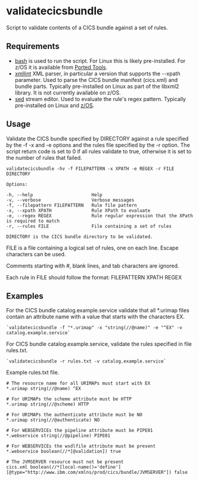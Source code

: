 # validatecicsbundle

Script to validate contents of a CICS bundle against a set of rules.

## Requirements

* [bash](https://www.gnu.org/software/bash/bash.html?cm_mc_uid=33935548072714933125385&cm_mc_sid_50200000=1493879051&cm_mc_sid_52640000=1493879738#downloading) is used to run the script. For Linux this is likely pre-installed. For z/OS it is available from [Ported Tools](https://www-03.ibm.com/systems/z/os/zos/features/unix/bpxa1ty1.html).
* [xmllint](http://xmlsoft.org/xmllint.html) XML parser, in particular a version that supports the --xpath parameter. Used to parse the CICS bundle manifest (cics.xml) and bundle parts. Typically pre-installed on Linux as part of the libxml2 library. It is not currently available on z/OS.
* [sed](https://www.gnu.org/software/sed/manual/sed.html) stream editor. Used to evaluate the rule's regex pattern. Typically pre-installed on Linux and [z/OS](https://www.ibm.com/support/knowledgecenter/en/SSLTBW_2.2.0/com.ibm.zos.v2r2.bpxa400/bpxug375.htm).

## Usage

Validate the CICS bundle specified by DIRECTORY against a rule specified by the -f -x and -e options and the rules file specified by the -r option. The script return code is set to 0 if all rules validate to true, otherwise it is set to the number of rules that failed.

```
validatecicsbundle -hv -f FILEPATTERN -x XPATH -e REGEX -r FILE DIRECTORY

Options:

-h, --help                      Help
-v, --verbose                   Verbose messages
-f, --filepattern FILEPATTERN   Rule file pattern
-x, --xpath XPATH               Rule XPath to evaluate
-e, --regex REGEX               Rule regular expression that the XPath is required to match
-r, --rules FILE                File containing a set of rules

DIRECTORY is the CICS bundle directory to be validated.
```
FILE is a file containing a logical set of rules, one on each line. Escape characters can be used.

Comments starting with #, blank lines, and tab characters are ignored.

Each rule in FILE should follow the format: FILEPATTERN XPATH REGEX

## Examples

For the CICS bundle catalog.example.service validate that all *.urimap files contain an attribute name with a value that starts with the characters EX.

    `validatecicsbundle -f "*.urimap" -x "string(//@name)" -e "^EX" -v catalog.example.service`

For CICS bundle catalog.example.service, validate the rules specified in file rules.txt.

    `validatecicsbundle -r rules.txt -v catalog.example.service`

Example rules.txt file.

```
# The resource name for all URIMAPs must start with EX
*.urimap string(//@name) ^EX

# For URIMAPs the scheme attribute must be HTTP
*.urimap string(//@scheme) HTTP

# For URIMAPs the authenticate attribute must be NO
*.urimap string(//@authenticate) NO

# For WEBSERVICEs the pipeline attribute must be PIPE01
*.webservice string(//@pipeline) PIPE01

# For WEBSERVICEs the wsdlfile attribute must be present
*.webservice boolean(//*[@validation]) true

# The JVMSERVER resource must not be present
cics.xml boolean(//*[local-name()='define'][@type="http://www.ibm.com/xmlns/prod/cics/bundle/JVMSERVER"]) false
```
